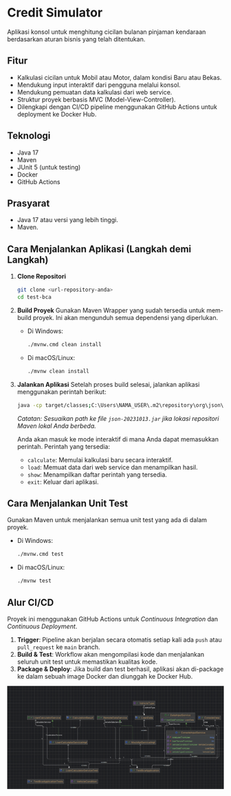 # Credit Simulator

Aplikasi konsol untuk menghitung cicilan bulanan pinjaman kendaraan berdasarkan aturan bisnis yang telah ditentukan.

## Fitur

-   Kalkulasi cicilan untuk Mobil atau Motor, dalam kondisi Baru atau Bekas.
-   Mendukung input interaktif dari pengguna melalui konsol.
-   Mendukung pemuatan data kalkulasi dari web service.
-   Struktur proyek berbasis MVC (Model-View-Controller).
-   Dilengkapi dengan CI/CD pipeline menggunakan GitHub Actions untuk deployment ke Docker Hub.

## Teknologi

-   Java 17
-   Maven
-   JUnit 5 (untuk testing)
-   Docker
-   GitHub Actions

## Prasyarat

-   Java 17 atau versi yang lebih tinggi.
-   Maven.

## Cara Menjalankan Aplikasi (Langkah demi Langkah)

1.  **Clone Repositori**
    ```bash
    git clone <url-repository-anda>
    cd test-bca
    ```

2.  **Build Proyek**
    Gunakan Maven Wrapper yang sudah tersedia untuk mem-build proyek. Ini akan mengunduh semua dependensi yang diperlukan.
    *   Di Windows:
        ```bash
        ./mvnw.cmd clean install
        ```
    *   Di macOS/Linux:
        ```bash
        ./mvnw clean install
        ```

3.  **Jalankan Aplikasi**
    Setelah proses build selesai, jalankan aplikasi menggunakan perintah berikut:
    ```bash
    java -cp target/classes;C:\Users\NAMA_USER\.m2\repository\org\json\json\20231013\json-20231013.jar com.testbca.TestBcaApplication
    ```
    *Catatan: Sesuaikan path ke file `json-20231013.jar` jika lokasi repositori Maven lokal Anda berbeda.*

    Anda akan masuk ke mode interaktif di mana Anda dapat memasukkan perintah.
    Perintah yang tersedia:
    -   `calculate`: Memulai kalkulasi baru secara interaktif.
    -   `load`: Memuat data dari web service dan menampilkan hasil.
    -   `show`: Menampilkan daftar perintah yang tersedia.
    -   `exit`: Keluar dari aplikasi.

## Cara Menjalankan Unit Test

Gunakan Maven untuk menjalankan semua unit test yang ada di dalam proyek.

*   Di Windows:
    ```bash
    ./mvnw.cmd test
    ```
*   Di macOS/Linux:
    ```bash
    ./mvnw test
    ```

## Alur CI/CD

Proyek ini menggunakan GitHub Actions untuk *Continuous Integration* dan *Continuous Deployment*.

1.  **Trigger**: Pipeline akan berjalan secara otomatis setiap kali ada `push` atau `pull_request` ke `main` branch.
2.  **Build & Test**: Workflow akan mengompilasi kode dan menjalankan seluruh unit test untuk memastikan kualitas kode.
3.  **Package & Deploy**: Jika build dan test berhasil, aplikasi akan di-package ke dalam sebuah image Docker dan diunggah ke Docker Hub.

![img.png](img.png)
